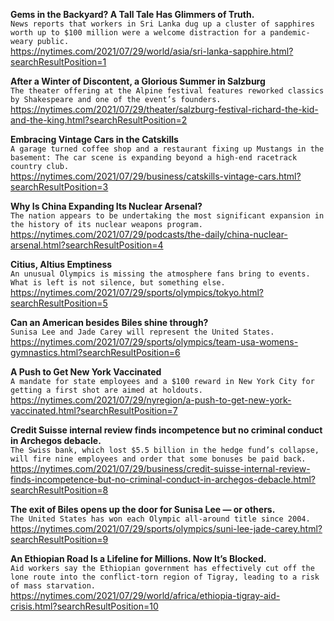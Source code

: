 **Gems in the Backyard? A Tall Tale Has Glimmers of Truth.**\
`News reports that workers in Sri Lanka dug up a cluster of sapphires worth up to $100 million were a welcome distraction for a pandemic-weary public.`\
https://nytimes.com/2021/07/29/world/asia/sri-lanka-sapphire.html?searchResultPosition=1

**After a Winter of Discontent, a Glorious Summer in Salzburg**\
`The theater offering at the Alpine festival features reworked classics by Shakespeare and one of the event’s founders.`\
https://nytimes.com/2021/07/29/theater/salzburg-festival-richard-the-kid-and-the-king.html?searchResultPosition=2

**Embracing Vintage Cars in the Catskills**\
`A garage turned coffee shop and a restaurant fixing up Mustangs in the basement: The car scene is expanding beyond a high-end racetrack country club.`\
https://nytimes.com/2021/07/29/business/catskills-vintage-cars.html?searchResultPosition=3

**Why Is China Expanding Its Nuclear Arsenal?**\
`The nation appears to be undertaking the most significant expansion in the history of its nuclear weapons program.`\
https://nytimes.com/2021/07/29/podcasts/the-daily/china-nuclear-arsenal.html?searchResultPosition=4

**Citius, Altius Emptiness**\
`An unusual Olympics is missing the atmosphere fans bring to events. What is left is not silence, but something else.`\
https://nytimes.com/2021/07/29/sports/olympics/tokyo.html?searchResultPosition=5

**Can an American besides Biles shine through?**\
`Sunisa Lee and Jade Carey will represent the United States.`\
https://nytimes.com/2021/07/29/sports/olympics/team-usa-womens-gymnastics.html?searchResultPosition=6

**A Push to Get New York Vaccinated**\
`A mandate for state employees and a $100 reward in New York City for getting a first shot are aimed at holdouts.`\
https://nytimes.com/2021/07/29/nyregion/a-push-to-get-new-york-vaccinated.html?searchResultPosition=7

**Credit Suisse internal review finds incompetence but no criminal conduct in Archegos debacle.**\
`The Swiss bank, which lost $5.5 billion in the hedge fund’s collapse, will fire nine employees and order that some bonuses be paid back.`\
https://nytimes.com/2021/07/29/business/credit-suisse-internal-review-finds-incompetence-but-no-criminal-conduct-in-archegos-debacle.html?searchResultPosition=8

**The exit of Biles opens up the door for Sunisa Lee — or others.**\
`The United States has won each Olympic all-around title since 2004.`\
https://nytimes.com/2021/07/29/sports/olympics/suni-lee-jade-carey.html?searchResultPosition=9

**An Ethiopian Road Is a Lifeline for Millions. Now It’s Blocked.**\
`Aid workers say the Ethiopian government has effectively cut off the lone route into the conflict-torn region of Tigray, leading to a risk of mass starvation.`\
https://nytimes.com/2021/07/29/world/africa/ethiopia-tigray-aid-crisis.html?searchResultPosition=10

